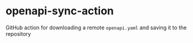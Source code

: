 # openapi-sync-action

GitHub action for downloading a remote `openapi.yaml` and saving it to the repository

